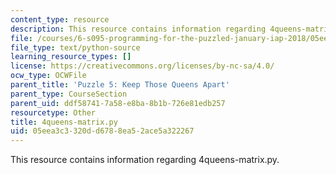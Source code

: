 ```yaml
---
content_type: resource
description: This resource contains information regarding 4queens-matrix.py.
file: /courses/6-s095-programming-for-the-puzzled-january-iap-2018/05eea3c3320dd6788ea52ace5a322267_4queens-matrix.py
file_type: text/python-source
learning_resource_types: []
license: https://creativecommons.org/licenses/by-nc-sa/4.0/
ocw_type: OCWFile
parent_title: 'Puzzle 5: Keep Those Queens Apart'
parent_type: CourseSection
parent_uid: ddf58741-7a58-e8ba-8b1b-726e81edb257
resourcetype: Other
title: 4queens-matrix.py
uid: 05eea3c3-320d-d678-8ea5-2ace5a322267
---
```

This resource contains information regarding 4queens-matrix.py.